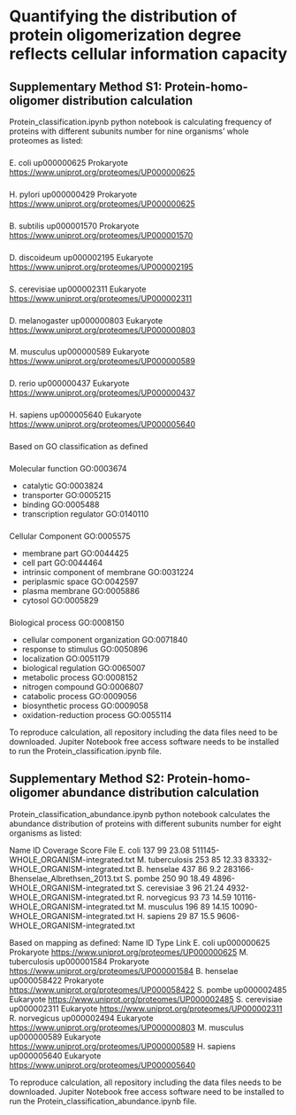 # Quantifying the distribution of protein oligomerization degree reflects cellular information capacity

## Supplementary Method S1: Protein-homo-oligomer distribution calculation
Protein_classification.ipynb python notebook is calculating frequency of proteins with different subunits number for nine organisms’ whole proteomes as listed:

###
E. coli	        up000000625	Prokaryote	https://www.uniprot.org/proteomes/UP000000625
###
H. pylori	up000000429	Prokaryote	https://www.uniprot.org/proteomes/UP000000625
###
B. subtilis	up000001570	Prokaryote	https://www.uniprot.org/proteomes/UP000001570
###
D. discoideum	up000002195	Eukaryote	https://www.uniprot.org/proteomes/UP000002195
###
S. cerevisiae	up000002311	Eukaryote	https://www.uniprot.org/proteomes/UP000002311
###
D. melanogaster	up000000803	Eukaryote	https://www.uniprot.org/proteomes/UP000000803
###
M. musculus	up000000589	Eukaryote	https://www.uniprot.org/proteomes/UP000000589
###
D. rerio	up000000437	Eukaryote	https://www.uniprot.org/proteomes/UP000000437
###
H. sapiens	up000005640	Eukaryote   	https://www.uniprot.org/proteomes/UP000005640
###

Based on GO classification as defined

###
Molecular function	GO:0003674
* catalytic	GO:0003824		
* transporter	GO:0005215		
* binding	GO:0005488		
* transcription regulator	GO:0140110		
###
Cellular Component	GO:0005575
* membrane part	GO:0044425		
* cell part	GO:0044464
* intrinsic component of membrane	GO:0031224
* periplasmic space	GO:0042597
* plasma membrane	GO:0005886
* cytosol	GO:0005829
 
###
Biological process	GO:0008150
* cellular component organization	GO:0071840		
* response to stimulus	GO:0050896		
* localization	GO:0051179
* biological regulation	GO:0065007		
* metabolic process	GO:0008152
* nitrogen compound	GO:0006807
* catabolic process	GO:0009056
* biosynthetic process	GO:0009058
* oxidation-reduction process	GO:0055114

To reproduce calculation, all repository including the data files need to be downloaded. Jupiter Notebook free access software needs to be installed to run the Protein_classification.ipynb file.

## Supplementary Method S2: Protein-homo-oligomer abundance distribution calculation
Protein_classification_abundance.ipynb python notebook calculates the abundance distribution of proteins with different subunits number for eight organisms as listed:

Name	        ID 	  Coverage	Score	  File
E. coli         137	  99	      23.08	  511145-WHOLE_ORGANISM-integrated.txt
M. tuberculosis	253	  85	      12.33	  83332-WHOLE_ORGANISM-integrated.txt
B. henselae	437	  86	      9.2	  283166-Bhenselae_Albrethsen_2013.txt
S. pombe	250	  90	      18.49	  4896-WHOLE_ORGANISM-integrated.txt
S. cerevisiae	3	  96	      21.24	  4932-WHOLE_ORGANISM-integrated.txt
R. norvegicus	93	  73	      14.59	  10116-WHOLE_ORGANISM-integrated.txt
M. musculus	196	  89	      14.15	  10090-WHOLE_ORGANISM-integrated.txt
H. sapiens	29	  87	      15.5	  9606-WHOLE_ORGANISM-integrated.txt


Based on mapping as defined:
Name	          ID 	        Type	     	Link
E. coli	        up000000625	Prokaryote	https://www.uniprot.org/proteomes/UP000000625
M. tuberculosis	up000001584	Prokaryote	https://www.uniprot.org/proteomes/UP000001584
B. henselae	up000058422	Prokaryote	https://www.uniprot.org/proteomes/UP000058422
S. pombe	up000002485	Eukaryote   	https://www.uniprot.org/proteomes/UP000002485
S. cerevisiae	up000002311	Eukaryote   	https://www.uniprot.org/proteomes/UP000002311
R. norvegicus	up000002494	Eukaryote	https://www.uniprot.org/proteomes/UP000000803
M. musculus	up000000589	Eukaryote	https://www.uniprot.org/proteomes/UP000000589
H. sapiens	up000005640	Eukaryote	https://www.uniprot.org/proteomes/UP000005640


To reproduce calculation, all repository including the data files needs to be downloaded. Jupiter Notebook free access software need to be installed to run the Protein_classification_abundance.ipynb file.
